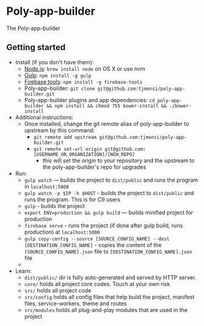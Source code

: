 # Poly-app-builder

The Poly-app-builder


## Getting started
* Install (if you don't have them):
    * [Node.js](http://nodejs.org): `brew install node` on OS X or use nvm
    * [Gulp](http://gulp.io): `npm install -g gulp`
    * [Firebase tools](http://firebase.com): `npm install -g firebase-tools`
    * Poly-app-builder: `git clone git@github.com:tjmonsi/poly-app-builder.git`
    * Poly-app-builder plugins and app dependencies: `cd poly-app-builder && npm install && chmod 755 bower-install && ./bower-install`
* Additional instructions:
    * Once installed, change the git remote alias of poly-app-builder to upstream by this command:
        * `git remote add upstream git@github.com:tjmonsi/poly-app-builder.git`
        * `git remote set-url origin git@github.com:[USERNAME_OR_ORGANIZATION]/[NEW_REPO]`
            * this will set the origin to your repository and the upstream to the poly-app-builder's repo for upgrades
* Run:
    * `gulp watch` — builds the project to `dist/public` and runs the program in `localhost:5000`
    * `gulp watch -p $IP -h $HOST` - builds the project to `dist/public` and runs the program. This is for C9 users
    * `gulp` - builds the project
    * `export ENV=production && gulp build` — builds minified project for production
    * `firebase serve` - runs the project (if done after gulp build, runs production) at `localhost:5000`
    * `gulp copy-config --source [SOURCE_CONFIG_NAME] --dest [DESTINATION_CONFIG_NAME]` - copies the content of the `[SOURCE_CONFIG_NAME].json` file to `[DESTINATION_CONFIG_NAME].json` file
    *
* Learn:
    * `dist/public/` dir is fully auto-generated and served by HTTP server.
    * `core/` holds all project core codes. Touch at your own risk
    * `src/` holds all project code
    * `src/config` holds all config files that help build the project, manifest files, service-workers, theme and routes
    * `src/modules` holds all plug-and-play modules that are used in the project
